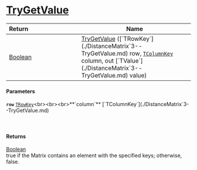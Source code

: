 # [TryGetValue](./DistanceMatrix`3--TryGetValue.md)



| <span>Return&nbsp;&nbsp;&nbsp;&nbsp;&nbsp;&nbsp;&nbsp;&nbsp;&nbsp;&nbsp;&nbsp;&nbsp;&nbsp;&nbsp;&nbsp;&nbsp;&nbsp;&nbsp;&nbsp;&nbsp;&nbsp;&nbsp;&nbsp;&nbsp;&nbsp;&nbsp;&nbsp;&nbsp;&nbsp;&nbsp;</span> | Name | 
| --- | --- | 
| [Boolean](https://docs.microsoft.com/en-us/dotnet/api/System.Boolean) | [TryGetValue](./DistanceMatrix`3--TryGetValue.md) ([`TRowKey`](./DistanceMatrix`3--TryGetValue.md) row, [`TColumnKey`](./DistanceMatrix`3--TryGetValue.md) column, out [`TValue`](./DistanceMatrix`3--TryGetValue.md) value) | 


#### Parameters
**`row`**  [`TRowKey`](./DistanceMatrix`3--TryGetValue.md)<br><br><br>**`column`**  [`TColumnKey`](./DistanceMatrix`3--TryGetValue.md)<br><br><br>
#### Returns
[Boolean](https://docs.microsoft.com/en-us/dotnet/api/System.Boolean)<br>
true if the Matrix contains an element with the specified keys; otherwise, false.